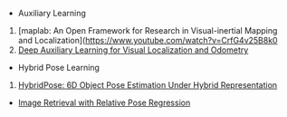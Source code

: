 - Auxiliary Learning
1. [maplab: An Open Framework for Research in Visual-inertial Mapping and Localization](https://www.youtube.com/watch?v=CrfG4v25B8k0
2. [Deep Auxiliary Learning for Visual Localization and Odometry](https://www.youtube.com/watch?v=bhmN38m5PYQ)
- Hybrid Pose Learning
1. [HybridPose: 6D Object Pose Estimation Under Hybrid Representation](https://www.youtube.com/watch?v=mQQKW0gp-rE)
- [Image Retrieval with Relative Pose Regression](https://www.youtube.com/watch?v=9WhDFbvZpyY)
